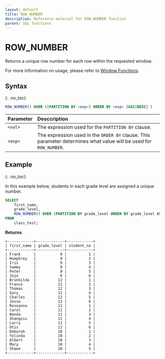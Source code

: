 ```yaml
---
layout: default
title: ROW_NUMBER
description: Reference material for ROW_NUMBER function
parent: SQL functions
---
```


# ROW\_NUMBER

Returns a unique row number for each row within the requested window.

For more information on usage, please refer to [Window Functions](./window-functions.md).

## Syntax
{: .no_toc}

```sql
ROW_NUMBER() OVER ([PARTITION BY <exp>] ORDER BY <exp> [ASC|DESC] )
```

| Parameter | Desccription                                                                                                      |
| :--------- | :----------------------------------------------------------------------------------------------------------------- |
| `<val>`   | The expression used for the `PARTITION BY` clause.                                                                |
| `<exp>`   | The expression used in the `ORDER BY` clause. This parameter determines what value will be used for `ROW_NUMBER`. |

## Example
{: .no_toc}

In this example below, students in each grade level are assigned a unique number.

```sql
SELECT
	first_name,
	grade_level,
	ROW_NUMBER() OVER (PARTITION BY grade_level ORDER BY grade_level ASC ) AS student_no
FROM
	class_test;
```

**Returns**:

```
+------------+-------------+------------+
| first_name | grade_level | student_no |
+------------+-------------+------------+
| Frank      |           9 |          1 |
| Humphrey   |           9 |          2 |
| Iris       |           9 |          3 |
| Sammy      |           9 |          4 |
| Peter      |           9 |          5 |
| Jojo       |           9 |          6 |
| Brunhilda  |          12 |          1 |
| Franco     |          12 |          2 |
| Thomas     |          12 |          3 |
| Gary       |          12 |          4 |
| Charles    |          12 |          5 |
| Jesse      |          12 |          6 |
| Roseanna   |          11 |          1 |
| Carol      |          11 |          2 |
| Wanda      |          11 |          3 |
| Shangxiu   |          11 |          4 |
| Larry      |          11 |          5 |
| Otis       |          11 |          6 |
| Deborah    |          10 |          1 |
| Yolinda    |          10 |          2 |
| Albert     |          10 |          3 |
| Mary       |          10 |          4 |
| Shawn      |          10 |          5 |
+------------+-------------+------------+
```
